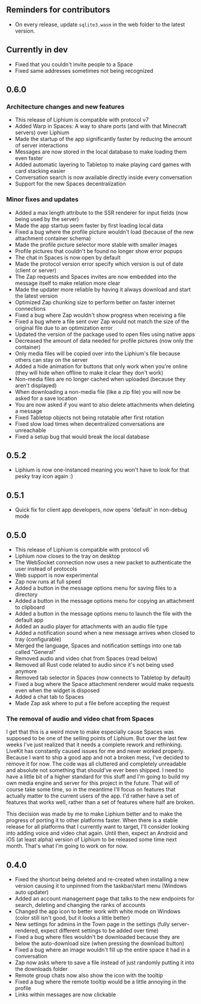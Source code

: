 ## Reminders for contributors

- On every release, update `sqlite3.wasm` in the web folder to the latest version.

## Currently in dev

- Fixed that you couldn't invite people to a Space
- Fixed same addresses sometimes not being recognized

## 0.6.0

### Architecture changes and new features

- This release of Liphium is compatible with protocol v7
- Added Warp in Spaces: A way to share ports (and with that Minecraft servers) over Liphium
- Made the startup of the app significantly faster by reducing the amount of server interactions
- Messages are now stored in the local database to make loading them even faster
- Added automatic layering to Tabletop to make playing card games with card stacking easier
- Conversation search is now available directly inside every conversation
- Support for the new Spaces decentralization

### Minor fixes and updates

- Added a max length attribute to the SSR renderer for input fields (now being used by the server)
- Made the app startup seem faster by first loading local data
- Fixed a bug where the profile picture wouldn't load (because of the new attachment container schema)
- Made the profile picture selector more stable with smaller images
- Profile pictures that couldn't be found no longer show error popups
- The chat in Spaces is now open by default
- Made the protocol version error specify which version is out of date (client or server)
- The Zap requests and Spaces invites are now embedded into the message itself to make relation more clear
- Made the updater more reliable by having it always download and start the latest version
- Optimized Zap chunking size to perform better on faster internet connections
- Fixed a bug where Zap wouldn't show progress when receiving a file
- Fixed a bug where a file sent over Zap would not match the size of the original file due to an optimization error
- Updated the version of the package used to open files using native apps
- Decreased the amount of data needed for profile pictures (now only the container)
- Only media files will be copied over into the Liphium's file because others can stay on the server
- Added a hide animation for buttons that only work when you're online (they will hide when offline to make it clear they don't work)
- Non-media files are no longer cached when uploaded (because they aren't displayed)
- When downloading a non-media file (like a zip file) you will now be asked for a save location
- You are now asked if you want to also delete attachments when deleting a message
- Fixed Tabletop objects not being rotatable after first rotation
- Fixed slow load times when decentralized conversations are unreachable
- Fixed a setup bug that would break the local database

## 0.5.2

- Liphium is now one-instanced meaning you won't have to look for that pesky tray icon again :)

## 0.5.1

- Quick fix for client app developers, now opens 'default' in non-debug mode

## 0.5.0

- This release of Liphium is compatible with protocol v6
- Liphium now closes to the tray on desktop
- The WebSocket connection now uses a new packet to authenticate the user instead of protocols
- Web support is now experimental
- Zap now runs at full speed
- Added a button in the message options menu for saving files to a directory
- Added a button in the message options menu for copying an attachment to clipboard
- Added a button in the message options menu to launch the file with the default app
- Added an audio player for attachments with an audio file type
- Added a notification sound when a new message arrives when closed to tray (configurable)
- Merged the language, Spaces and notification settings into one tab called "General"
- Removed audio and video chat from Spaces (read below)
- Removed all Rust code related to audio since it's not being used anymore
- Removed tab selector in Spaces (now connects to Tabletop by default)
- Fixed a bug where the Space attachment renderer would make requests even when the widget is disposed
- Added a chat tab to Spaces
- Made Zap ask where to put a file before accepting the request

### The removal of audio and video chat from Spaces

I get that this is a weird move to make especially cause Spaces was supposed to be one of the selling points of Liphium. But over the last few weeks I've just realized that it needs a complete rework and rethinking. LiveKit has constantly caused issues for me and never worked properly. Because I want to ship a good app and not a broken mess, I've decided to remove it for now. The code was all cluttered and completely unreadable and absolute not something that should've ever been shipped. I need to have a little bit of a higher standard for this stuff and I'm going to build my own media engine and server for this project in the future. That will of course take some time, so in the meantime I'll focus on features that actually matter to the current users of the app. I'd rather have a set of features that works well, rather than a set of features where half are broken.

This decision was made by me to make Liphium better and to make the progress of porting it to other platforms faster. When there is a stable release for all platforms that I currently want to target, I'll consider looking into adding voice and video chat again. Until then, expect an Android and iOS (at least alpha) version of Liphium to be released some time next month. That's what I'm going to work on for now.

## 0.4.0

- Fixed the shortcut being deleted and re-created when installing a new version causing it to unpinned from the taskbar/start menu (Windows auto updater)
- Added an account management page that talks to the new endpoints for search, deleting and changing the ranks of accounts
- Changed the app icon to better work with white mode on Windows (color still isn't good, but it looks a little better)
- New settings for admins in the Town page in the settings (fully server-rendered, expect different settings to be added over time)
- Fixed a bug where files wouldn't be downloaded because they are below the auto-download size (when pressing the download button)
- Fixed a bug where an image wouldn't fill up the entire space it had in a conversation
- Zap now asks where to save a file instead of just randomly putting it into the downloads folder
- Remote group chats now also show the icon with the tooltip
- Fixed a bug where the remote tooltip would be a little annoying in the profile
- Links within messages are now clickable
